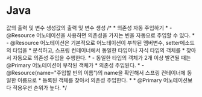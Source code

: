 # Java
값의 출력 및 변수 생성값의 출력 및 변수 생성
/*
    * 의존성 자동 주입하기
    *       - @Resource 어노테이션을 사용하면 의존성을 가지는 빈을 자동으로 주입할 수 있다.
    *       - @Resource 어노테이션은 기본적으로 어노테이션이 부착된 멤버변수, setter메소드의 타입을
    *         분석하고, 스프링 컨테이너에서 동일한 타입이나 자식 타입의 객체를 
    *         찾아서 자동으로 의존성 주입을 수행한다.
    *      - 동일한 타입의 객체가 2개 이상 발견될 때는 @Primary 어노테이션이 부착된 객체가 
    *        의존성 주입된다.
    *      - @Resource(name="주입할 빈의 이름")의 name을 확인해서 스프링 컨테이너에 동일한 이름으로
    *        등록된 객체를 찾아서 의존성 주입한다.
    *        * @Primary 어노테이션보다 적용우선 순위가 높다. 
    */
